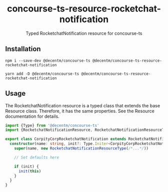 <h1 align="center">
  concourse-ts-resource-rocketchat-notification
</h1>

<div align="center">

  Typed RocketchatNotification resource for concourse-ts
</div>

## Installation

`npm i --save-dev @decentm/concourse-ts @decentm/concourse-ts-resource-rocketchat-notification`

`yarn add -D @decentm/concourse-ts @decentm/concourse-ts-resource-rocketchat-notification`

## Usage

The RocketchatNotification resource is a typed class that extends the base Resource class.
Therefore, it has the same properties. See the Resource documentation for details.

```typescript
import {Type} from '@decentm/concourse-ts'
import {RocketchatNotificationResource, RocketchatNotificationResourceType} from '@decentm/concourse-ts-resource-rocketchat-notification'

export class CorpityCorpRocketchatNotification extends RocketchatNotificationResource {
  constructor(name: string, init?: Type.Initer<CorpityCorpRocketchatNotification>) {
    super(name, new RocketchatNotificationResourceType(/*...*/))

    // Set defaults here

    if (init) {
      init(this)
    }
  }
}
```
